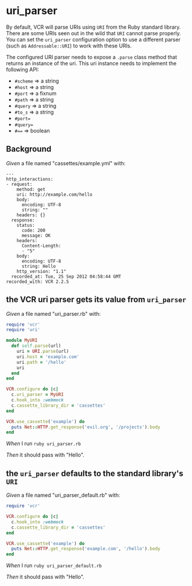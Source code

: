 # uri_parser

By default, VCR will parse URIs using `URI` from the Ruby standard
  library. There are some URIs seen out in the wild that `URI` cannot
  parse properly. You can set the `uri_parser` configuration option
  to use a different parser (such as `Addressable::URI`) to work with
  these URIs.

  The configured URI parser needs to expose a `.parse` class method
  that returns an instance of the uri. This uri instance needs to
  implement the following API:

  * `#scheme` => a string
  * `#host`   => a string
  * `#port`   => a fixnum
  * `#path`   => a string
  * `#query`  => a string
  * `#to_s`   => a string
  * `#port=`
  * `#query=`
  * `#==`     => boolean

## Background

_Given_ a file named "cassettes/example.yml" with:

```
---
http_interactions:
- request:
    method: get
    uri: http://example.com/hello
    body:
      encoding: UTF-8
      string: ""
    headers: {}
  response:
    status:
      code: 200
      message: OK
    headers:
      Content-Length:
      - "5"
    body:
      encoding: UTF-8
      string: Hello
    http_version: "1.1"
  recorded_at: Tue, 25 Sep 2012 04:58:44 GMT
recorded_with: VCR 2.2.5
```

## the VCR uri parser gets its value from `uri_parser`

_Given_ a file named "uri_parser.rb" with:

```ruby
require 'vcr'
require 'uri'

module MyURI
  def self.parse(url)
    uri = URI.parse(url)
    uri.host = 'example.com'
    uri.path = '/hello'
    uri
  end
end

VCR.configure do |c|
  c.uri_parser = MyURI
  c.hook_into :webmock
  c.cassette_library_dir = 'cassettes'
end

VCR.use_cassette('example') do
  puts Net::HTTP.get_response('evil.org', '/projects').body
end
```

_When_ I run `ruby uri_parser.rb`

_Then_ it should pass with "Hello".

## the `uri_parser` defaults to the standard library's `URI`

_Given_ a file named "uri_parser_default.rb" with:

```ruby
require 'vcr'

VCR.configure do |c|
  c.hook_into :webmock
  c.cassette_library_dir = 'cassettes'
end

VCR.use_cassette('example') do
  puts Net::HTTP.get_response('example.com', '/hello').body
end
```

_When_ I run `ruby uri_parser_default.rb`

_Then_ it should pass with "Hello".
